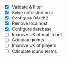 - [x] Validate & filter
- [x] Solve untrusted host
- [x] Configure OAuth2
- [x] Remove localhost
- [x] Configure database
- [ ] Improve UX of match bet
- [ ] Calculate points
- [ ] Improve UX of players
- [ ] Calculate round teams
